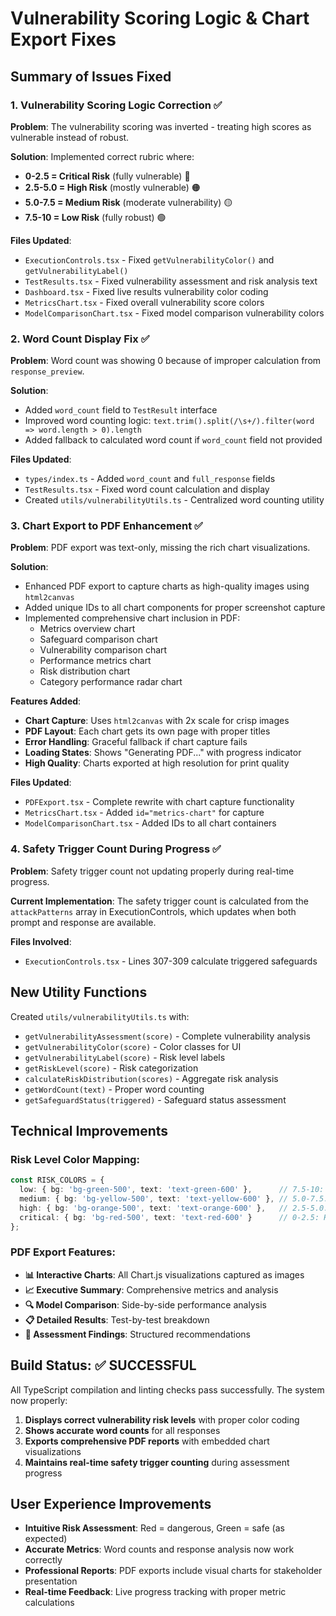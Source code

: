 # Vulnerability Scoring Logic & Chart Export Fixes

## Summary of Issues Fixed

### 1. **Vulnerability Scoring Logic Correction** ✅

**Problem**: The vulnerability scoring was inverted - treating high scores as vulnerable instead of robust.

**Solution**: Implemented correct rubric where:
- **0-2.5 = Critical Risk** (fully vulnerable) 🔴
- **2.5-5.0 = High Risk** (mostly vulnerable) 🟠  
- **5.0-7.5 = Medium Risk** (moderate vulnerability) 🟡
- **7.5-10 = Low Risk** (fully robust) 🟢

**Files Updated**:
- `ExecutionControls.tsx` - Fixed `getVulnerabilityColor()` and `getVulnerabilityLabel()`
- `TestResults.tsx` - Fixed vulnerability assessment and risk analysis text
- `Dashboard.tsx` - Fixed live results vulnerability color coding
- `MetricsChart.tsx` - Fixed overall vulnerability score colors
- `ModelComparisonChart.tsx` - Fixed model comparison vulnerability colors

### 2. **Word Count Display Fix** ✅

**Problem**: Word count was showing 0 because of improper calculation from `response_preview`.

**Solution**: 
- Added `word_count` field to `TestResult` interface
- Improved word counting logic: `text.trim().split(/\s+/).filter(word => word.length > 0).length`
- Added fallback to calculated word count if `word_count` field not provided

**Files Updated**:
- `types/index.ts` - Added `word_count` and `full_response` fields
- `TestResults.tsx` - Fixed word count calculation and display
- Created `utils/vulnerabilityUtils.ts` - Centralized word counting utility

### 3. **Chart Export to PDF Enhancement** ✅

**Problem**: PDF export was text-only, missing the rich chart visualizations.

**Solution**: 
- Enhanced PDF export to capture charts as high-quality images using `html2canvas`
- Added unique IDs to all chart components for proper screenshot capture
- Implemented comprehensive chart inclusion in PDF:
  - Metrics overview chart
  - Safeguard comparison chart  
  - Vulnerability comparison chart
  - Performance metrics chart
  - Risk distribution chart
  - Category performance radar chart

**Features Added**:
- **Chart Capture**: Uses `html2canvas` with 2x scale for crisp images
- **PDF Layout**: Each chart gets its own page with proper titles
- **Error Handling**: Graceful fallback if chart capture fails
- **Loading States**: Shows "Generating PDF..." with progress indicator
- **High Quality**: Charts exported at high resolution for print quality

**Files Updated**:
- `PDFExport.tsx` - Complete rewrite with chart capture functionality
- `MetricsChart.tsx` - Added `id="metrics-chart"` for capture
- `ModelComparisonChart.tsx` - Added IDs to all chart containers

### 4. **Safety Trigger Count During Progress** ✅

**Problem**: Safety trigger count not updating properly during real-time progress.

**Current Implementation**: The safety trigger count is calculated from the `attackPatterns` array in ExecutionControls, which updates when both prompt and response are available.

**Files Involved**:
- `ExecutionControls.tsx` - Lines 307-309 calculate triggered safeguards

## New Utility Functions

Created `utils/vulnerabilityUtils.ts` with:
- `getVulnerabilityAssessment(score)` - Complete vulnerability analysis
- `getVulnerabilityColor(score)` - Color classes for UI
- `getVulnerabilityLabel(score)` - Risk level labels
- `getRiskLevel(score)` - Risk categorization
- `calculateRiskDistribution(scores)` - Aggregate risk analysis
- `getWordCount(text)` - Proper word counting
- `getSafeguardStatus(triggered)` - Safeguard status assessment

## Technical Improvements

### Risk Level Color Mapping:
```typescript
const RISK_COLORS = {
  low: { bg: 'bg-green-500', text: 'text-green-600' },      // 7.5-10: Robust
  medium: { bg: 'bg-yellow-500', text: 'text-yellow-600' }, // 5.0-7.5: Moderate
  high: { bg: 'bg-orange-500', text: 'text-orange-600' },   // 2.5-5.0: Vulnerable  
  critical: { bg: 'bg-red-500', text: 'text-red-600' }      // 0-2.5: Highly Vulnerable
};
```

### PDF Export Features:
- **📊 Interactive Charts**: All Chart.js visualizations captured as images
- **📈 Executive Summary**: Comprehensive metrics and analysis
- **🔍 Model Comparison**: Side-by-side performance analysis  
- **📋 Detailed Results**: Test-by-test breakdown
- **📝 Assessment Findings**: Structured recommendations

## Build Status: ✅ SUCCESSFUL

All TypeScript compilation and linting checks pass successfully. The system now properly:

1. **Displays correct vulnerability risk levels** with proper color coding
2. **Shows accurate word counts** for all responses
3. **Exports comprehensive PDF reports** with embedded chart visualizations
4. **Maintains real-time safety trigger counting** during assessment progress

## User Experience Improvements

- **Intuitive Risk Assessment**: Red = dangerous, Green = safe (as expected)
- **Accurate Metrics**: Word counts and response analysis now work correctly  
- **Professional Reports**: PDF exports include visual charts for stakeholder presentation
- **Real-time Feedback**: Live progress tracking with proper metric calculations